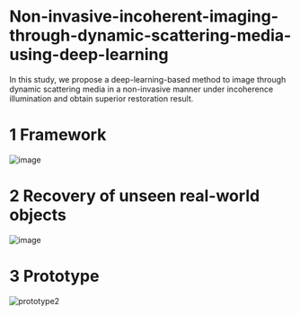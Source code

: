 # Non-invasive-incoherent-imaging-through-dynamic-scattering-media-using-deep-learning
In this study, we propose a deep-learning-based method to image through dynamic scattering media in a non-invasive manner under incoherence illumination and obtain superior restoration result.
# 1 Framework
![image](https://github.com/user-attachments/assets/681fcd41-8cc7-4cd7-a3a1-7a304d9b2d93)

# 2 Recovery of unseen real-world objects

![image](https://github.com/user-attachments/assets/fd4bbcae-7fc8-4f11-982f-fc4571d305e3)

# 3 Prototype
![prototype2](https://github.com/LittleMount/DescatterNet-for-unseen-real-world-objects/assets/38102067/764a4986-b4bc-40da-90a8-e83a77ea8dcc)
